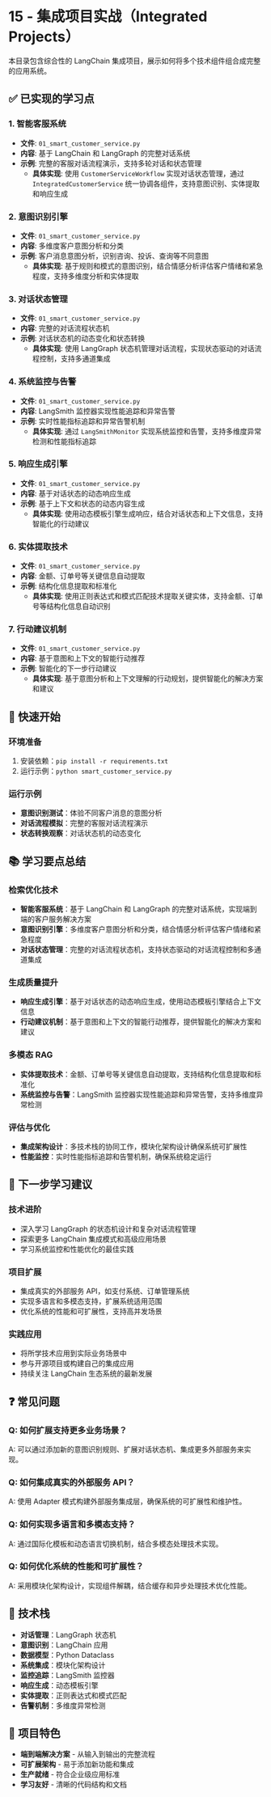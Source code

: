 # 15 - 集成项目实战（Integrated Projects）

本目录包含综合性的 LangChain 集成项目，展示如何将多个技术组件组合成完整的应用系统。

## ✅ 已实现的学习点

### 1. 智能客服系统
- **文件**: `01_smart_customer_service.py`
- **内容**: 基于 LangChain 和 LangGraph 的完整对话系统
- **示例**: 完整的客服对话流程演示，支持多轮对话和状态管理
  - **具体实现**: 使用 `CustomerServiceWorkflow` 实现对话状态管理，通过 `IntegratedCustomerService` 统一协调各组件，支持意图识别、实体提取和响应生成

### 2. 意图识别引擎
- **文件**: `01_smart_customer_service.py`
- **内容**: 多维度客户意图分析和分类
- **示例**: 客户消息意图分析，识别咨询、投诉、查询等不同意图
  - **具体实现**: 基于规则和模式的意图识别，结合情感分析评估客户情绪和紧急程度，支持多维度分析和实体提取

### 3. 对话状态管理
- **文件**: `01_smart_customer_service.py`
- **内容**: 完整的对话流程状态机
- **示例**: 对话状态机的动态变化和状态转换
  - **具体实现**: 使用 LangGraph 状态机管理对话流程，实现状态驱动的对话流程控制，支持多通道集成

### 4. 系统监控与告警
- **文件**: `01_smart_customer_service.py`
- **内容**: LangSmith 监控器实现性能追踪和异常告警
- **示例**: 实时性能指标追踪和异常告警机制
  - **具体实现**: 通过 `LangSmithMonitor` 实现系统监控和告警，支持多维度异常检测和性能指标追踪

### 5. 响应生成引擎
- **文件**: `01_smart_customer_service.py`
- **内容**: 基于对话状态的动态响应生成
- **示例**: 基于上下文和状态的动态内容生成
  - **具体实现**: 使用动态模板引擎生成响应，结合对话状态和上下文信息，支持智能化的行动建议

### 6. 实体提取技术
- **文件**: `01_smart_customer_service.py`
- **内容**: 金额、订单号等关键信息自动提取
- **示例**: 结构化信息提取和标准化
  - **具体实现**: 使用正则表达式和模式匹配技术提取关键实体，支持金额、订单号等结构化信息自动识别

### 7. 行动建议机制
- **文件**: `01_smart_customer_service.py`
- **内容**: 基于意图和上下文的智能行动推荐
- **示例**: 智能化的下一步行动建议
  - **具体实现**: 基于意图分析和上下文理解的行动规划，提供智能化的解决方案和建议

## 🚀 快速开始

### 环境准备
1. 安装依赖：`pip install -r requirements.txt`
2. 运行示例：`python smart_customer_service.py`

### 运行示例
- **意图识别测试**：体验不同客户消息的意图分析
- **对话流程模拟**：完整的客服对话流程演示
- **状态转换观察**：对话状态机的动态变化

## 📚 学习要点总结

### 检索优化技术
- **智能客服系统**：基于 LangChain 和 LangGraph 的完整对话系统，实现端到端的客户服务解决方案
- **意图识别引擎**：多维度客户意图分析和分类，结合情感分析评估客户情绪和紧急程度
- **对话状态管理**：完整的对话流程状态机，支持状态驱动的对话流程控制和多通道集成

### 生成质量提升
- **响应生成引擎**：基于对话状态的动态响应生成，使用动态模板引擎结合上下文信息
- **行动建议机制**：基于意图和上下文的智能行动推荐，提供智能化的解决方案和建议

### 多模态 RAG
- **实体提取技术**：金额、订单号等关键信息自动提取，支持结构化信息提取和标准化
- **系统监控与告警**：LangSmith 监控器实现性能追踪和异常告警，支持多维度异常检测

### 评估与优化
- **集成架构设计**：多技术栈的协同工作，模块化架构设计确保系统可扩展性
- **性能监控**：实时性能指标追踪和告警机制，确保系统稳定运行

## 🎯 下一步学习建议

### 技术进阶
- 深入学习 LangGraph 的状态机设计和复杂对话流程管理
- 探索更多 LangChain 集成模式和高级应用场景
- 学习系统监控和性能优化的最佳实践

### 项目扩展
- 集成真实的外部服务 API，如支付系统、订单管理系统
- 实现多语言和多模态支持，扩展系统适用范围
- 优化系统的性能和可扩展性，支持高并发场景

### 实践应用
- 将所学技术应用到实际业务场景中
- 参与开源项目或构建自己的集成应用
- 持续关注 LangChain 生态系统的最新发展

## ❓ 常见问题

### Q: 如何扩展支持更多业务场景？
A: 可以通过添加新的意图识别规则、扩展对话状态机、集成更多外部服务来实现。

### Q: 如何集成真实的外部服务 API？
A: 使用 Adapter 模式构建外部服务集成层，确保系统的可扩展性和维护性。

### Q: 如何实现多语言和多模态支持？
A: 通过国际化模板和动态语言切换机制，结合多模态处理技术实现。

### Q: 如何优化系统的性能和可扩展性？
A: 采用模块化架构设计，实现组件解耦，结合缓存和异步处理技术优化性能。

## 🔧 技术栈
- **对话管理**：LangGraph 状态机
- **意图识别**：LangChain 应用
- **数据模型**：Python Dataclass
- **系统集成**：模块化架构设计
- **监控追踪**：LangSmith 监控器
- **响应生成**：动态模板引擎
- **实体提取**：正则表达式和模式匹配
- **告警机制**：多维度异常检测

## 🎯 项目特色
- **端到端解决方案** - 从输入到输出的完整流程
- **可扩展架构** - 易于添加新功能和集成
- **生产就绪** - 符合企业级应用标准
- **学习友好** - 清晰的代码结构和文档